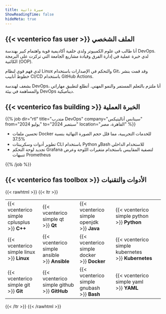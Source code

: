 ```yaml
---
title: سيرة ذاتية
ShowReadingTime: false
hideMeta: true
---
```


## {{< vcenterico fas user >}} الملف الشخصي

أنا طالب في علوم الكمبيوتر ولدي خلفية أكاديمية قوية واهتمام كبير بهندسة DevOps.
لدي خبرة عملية في إدارة الفرق وقيادة مشاريع الجامعة التي تركزت على البرمجة الكائنية (OOP).

لدي فهم قوي لنظام Linux والتحكم في الإصدارات باستخدام Git،
وقد قمت بنشر خطوط أنابيب CI/CD باستخدام GitHub Actions.

بشغف لهندسة DevOps،
أنا ملتزم بالتعلم المستمر والنمو المهني.
أتطلع لتطبيق مهاراتي والمساهمة في بيئة DevOps ديناميكية.

## {{< vcenterico fas building >}} الخبرة العملية

{{% job dir="rtl" title="متدرب DevOps" company="سينابس أناليتيكس" from="يوليو 2024" to="سبتمبر 2024" location="القاهرة، مصر" %}}

- تحسين ملفات Docker للخدمات التجريبية، مما قلل حجم الصورة النهائية بنسبة 37.5%
- تطوير أدوات وسكريبتات CLI باستخدام Python وBash للاستخدام الداخلي
- تجديد لوحة التحكم Grafana لتصفية المقاييس باستخدام متغيرات اللوحة وعرض تنبيهات Prometheus

{{% /job %}}

## {{< vcenterico fas toolbox >}} الأدوات والتقنيات

{{< rawhtml >}}
{{< ltr >}}

<table class="full-width-table">
  <tr>
    <td>{{< vcenterico simple cplusplus >}}&nbsp;<strong>C++</strong></td>
    <td>{{< vcenterico simple qt >}}&nbsp;<strong>Qt</strong></td>
    <td>{{< vcenterico simple openjdk >}}&nbsp;<strong>Java</strong></td>
    <td>{{< vcenterico simple python >}}&nbsp;<strong>Python</strong></td>
  </tr>
  <tr>
    <td>{{< vcenterico simple linux >}}&nbsp;<strong>Linux</strong></td>
    <td>{{< vcenterico simple ansible >}}&nbsp;<strong>Ansible</strong></td>
    <td>{{< vcenterico simple docker >}}&nbsp;<strong>Docker</strong></td>
    <td>{{< vcenterico simple kubernetes >}}&nbsp;<strong>Kubernetes</strong></td>
  </tr>
  <tr>
    <td>{{< vcenterico simple git >}}&nbsp;<strong>Git</strong></td>
    <td>{{< vcenterico simple github >}}&nbsp;<strong>GitHub</strong></td>
    <td>{{< vcenterico simple gnubash >}}&nbsp;<strong>Bash</strong></td>
    <td>{{< vcenterico simple yaml >}}&nbsp;<strong>YAML</strong></td>
  </tr>
</table>

{{< /ltr >}}
{{< /rawhtml >}}
